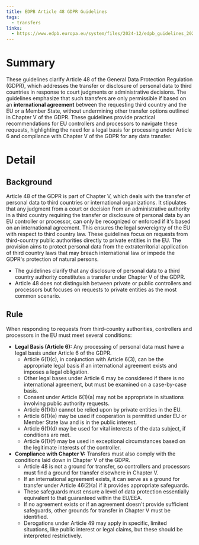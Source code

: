 ```yaml
---
title: EDPB Article 48 GDPR Guidelines
tags:
  - transfers
links:
  - https://www.edpb.europa.eu/system/files/2024-12/edpb_guidelines_202402_article48_en.pdf
---
```

# Summary

These guidelines clarify Article 48 of the General Data Protection Regulation (GDPR), which addresses the transfer or disclosure of personal data to third countries in response to court judgments or administrative decisions. The guidelines emphasize that such transfers are only permissible if based on an **international agreement** between the requesting third country and the EU or a Member State, without undermining other transfer options outlined in Chapter V of the GDPR. These guidelines provide practical recommendations for EU controllers and processors to navigate these requests, highlighting the need for a legal basis for processing under Article 6 and compliance with Chapter V of the GDPR for any data transfer.

# Detail

## Background

Article 48 of the GDPR is part of Chapter V, which deals with the transfer of personal data to third countries or international organizations. It stipulates that any judgment from a court or decision from an administrative authority in a third country requiring the transfer or disclosure of personal data by an EU controller or processor, can only be recognized or enforced if it's based on an international agreement. This ensures the legal sovereignty of the EU with respect to third country law. These guidelines focus on requests from third-country public authorities directly to private entities in the EU. The provision aims to protect personal data from the extraterritorial application of third country laws that may breach international law or impede the GDPR's protection of natural persons.

- The guidelines clarify that any disclosure of personal data to a third country authority constitutes a transfer under Chapter V of the GDPR.
- Article 48 does not distinguish between private or public controllers and processors but focuses on requests to private entities as the most common scenario.

## Rule

When responding to requests from third-country authorities, controllers and processors in the EU must meet several conditions:

- **Legal Basis (Article 6):** Any processing of personal data must have a legal basis under Article 6 of the GDPR.
    - Article 6(1)(c), in conjunction with Article 6(3), can be the appropriate legal basis if an international agreement exists and imposes a legal obligation.
    - Other legal bases under Article 6 may be considered if there is no international agreement, but must be examined on a case-by-case basis.
    - Consent under Article 6(1)(a) may not be appropriate in situations involving public authority requests.
    - Article 6(1)(b) cannot be relied upon by private entities in the EU.
    - Article 6(1)(e) may be used if cooperation is permitted under EU or Member State law and is in the public interest.
    - Article 6(1)(d) may be used for vital interests of the data subject, if conditions are met.
    - Article 6(1)(f) may be used in exceptional circumstances based on the legitimate interests of the controller.
- **Compliance with Chapter V:** Transfers must also comply with the conditions laid down in Chapter V of the GDPR.
    - Article 48 is not a ground for transfer, so controllers and processors must find a ground for transfer elsewhere in Chapter V.
    - If an international agreement exists, it can serve as a ground for transfer under Article 46(2)(a) if it provides appropriate safeguards.
    - These safeguards must ensure a level of data protection essentially equivalent to that guaranteed within the EU/EEA.
    - If no agreement exists or if an agreement doesn't provide sufficient safeguards, other grounds for transfer in Chapter V must be identified.
    - Derogations under Article 49 may apply in specific, limited situations, like public interest or legal claims, but these should be interpreted restrictively.